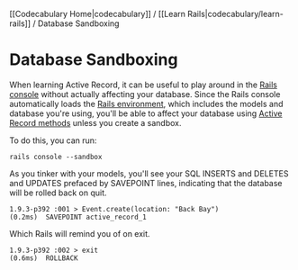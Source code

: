 [[Codecabulary Home|codecabulary]] / [[Learn Rails|codecabulary/learn-rails]] / Database Sandboxing

# Database Sandboxing

When learning Active Record, it can be useful to play around in the [Rails console](google.com) without actually affecting your database. Since the Rails console automatically loads the [Rails environment](google.com), which includes the models and database you're using, you'll be able to affect your database using [Active Record methods](google.com) unless you create a sandbox. 

To do this, you can run:

	rails console --sandbox
	
As you tinker with your models, you'll see your SQL INSERTS and DELETES and UPDATES prefaced by SAVEPOINT lines, indicating that the database will be rolled back on quit.

	1.9.3-p392 :001 > Event.create(location: "Back Bay")
   	(0.2ms)  SAVEPOINT active_record_1
   	
Which Rails will remind you of on exit.
	
	1.9.3-p392 :002 > exit
   	(0.6ms)  ROLLBACK
	
